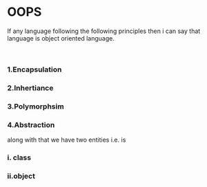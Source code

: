 # OOPS
<p>If any language following the following principles then i can say that language is object oriented language.</p><br/>
<h3>1.Encapsulation</h3>
<h3>2.Inhertiance</h3>
<h3>3.Polymorphsim</h3>
<h3>4.Abstraction</h3>
 along with that we have two entities i.e. is <br/>
 <h3>i. class</h3>
 <h3>ii.object</h3><br/>
 
 
 
